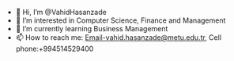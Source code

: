 - 👋 Hi, I’m @VahidHasanzade
- 👀 I’m interested in Computer Science, Finance and Management
- 🌱 I’m currently learning Business Management
- 📫 How to reach me: Email-vahid.hasanzade@metu.edu.tr,  Cell phone:+994514529400

<!---
VahidHasanzade/VahidHasanzade is a ✨ special ✨ repository because its `README.md` (this file) appears on your GitHub profile.
You can click the Preview link to take a look at your changes.
--->
